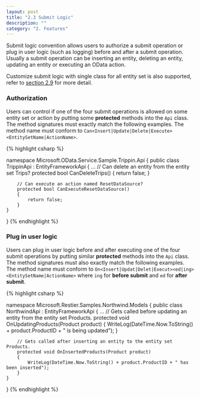 ```yaml
---
layout: post
title: "2.3 Submit Logic"
description: ""
category: "2. Features"
---
```


Submit logic convention allows users to authorize a submit operation or plug in user logic (such as logging) before and after a submit operation. Usually a submit operation can be inserting an entity, deleting an entity, updating an entity or executing an OData action.

Customize submit logic with single class for all entity set is also supported, refer to [section 2.9](http://odata.github.io/RESTier/#02-09-Customize-Submit) for more detail.

### Authorization
Users can control if one of the four submit operations is allowed on some entity set or action by putting some **protected** methods into the `Api` class. The method signatures must exactly match the following examples. The method name must conform to `Can<Insert|Update|Delete|Execute><EntitySetName|ActionName>`.

{% highlight csharp %}

namespace Microsoft.OData.Service.Sample.Trippin.Api
{
    public class TrippinApi : EntityFrameworkApi<TrippinModel>
    {
        ...
        // Can delete an entity from the entity set Trips?
        protected bool CanDeleteTrips()
        {
            return false;
        }
        
        // Can execute an action named ResetDataSource?
        protected bool CanExecuteResetDataSource()
        {
            return false;
        }
    }
}
{% endhighlight %}

### Plug in user logic
Users can plug in user logic before and after executing one of the four submit operations by putting similar **protected** methods into the `Api` class. The method signatures must also exactly match the following examples. The method name must conform to `On<Insert|Updat|Delet|Execut><ed|ing><EntitySetName|ActionName>` where `ing` for **before submit** and `ed` for **after submit**.

{% highlight csharp %}

namespace Microsoft.Restier.Samples.Northwind.Models
{
    public class NorthwindApi : EntityFrameworkApi<NorthwindContext>
    {
        ...
        // Gets called before updating an entity from the entity set Products.
        protected void OnUpdatingProducts(Product product)
        {
            WriteLog(DateTime.Now.ToString() + product.ProductID + " is being updated");
        }

        // Gets called after inserting an entity to the entity set Products.
        protected void OnInsertedProducts(Product product)
        {
            WriteLog(DateTime.Now.ToString() + product.ProductID + " has been inserted");
        }
    }
}
{% endhighlight %}